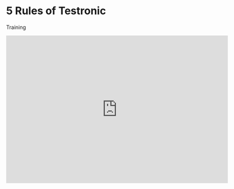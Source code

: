 # 5 Rules of Testronic
 Training
<iframe src="https://msbeagle.github.io/5-Rules-of-Testronic/" style="border:0px #ffffff none;" name="myiFrame" scrolling="no" frameborder="1" marginheight="0px" marginwidth="0px" height="400px" width="600px" allowfullscreen></iframe>
